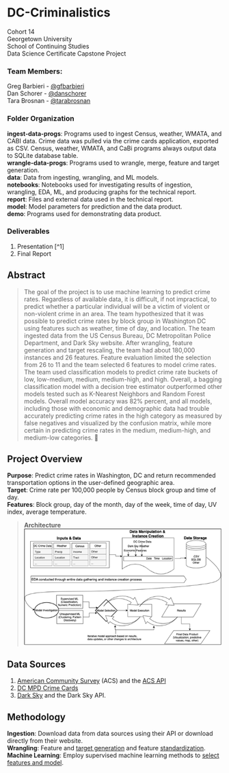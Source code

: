 # DC-Criminalistics
Cohort 14  
Georgetown University  
School of Continuing Studies  
Data Science Certificate Capstone Project  

### Team Members:
Greg Barbieri - [@gfbarbieri](https://github.com/gfbarbieri)  
Dan Schorer - [@danschorer](https://github.com/danschorer)  
Tara Brosnan - [@tarabrosnan](https://github.com/tarabrosnan)  

### Folder Organization
**ingest-data-progs**: Programs used to ingest Census, weather, WMATA, and CABI data. Crime data was pulled via the crime cards application, exported as CSV. Census, weather, WMATA, and CaBi programs always output data to SQLite database table.  
**wrangle-data-progs**: Programs used to wrangle, merge, feature and target generation.  
**data**: Data from ingesting, wrangling, and ML models.  
**notebooks**: Notebooks used for investigating results of ingestion, wrangling, EDA, ML, and producing graphs for the technical report.  
**report**: Files and external data used in the technical report.  
**model**: Model parameters for prediction and the data product.  
**demo**: Programs used for demonstrating data product.  

### Deliverables
1. Presentation [^1]
2. Final Report

## Abstract
>The goal of the project is to use machine learning to predict crime rates. Regardless of available data, it is difficult, if not impractical, to predict whether a particular individual will be a victim of violent or non-violent crime in an area. The team hypothesized that it was possible to predict crime rates by block group in Washington DC using features such as weather, time of day, and location. The team ingested data from the US Census Bureau, DC Metropolitan Police Department, and Dark Sky website. After wrangling, feature generation and target rescaling, the team had about 180,000 instances and 26 features. Feature evaluation limited the selection from 26 to 11 and the team selected 6 features to model crime rates. The team used classification models to predict crime rate buckets of low, low-medium, medium, medium-high, and high. Overall, a bagging classification model with a decision tree estimator outperformed other models tested such as K-Nearest Neighbors and Random Forest models. Overall model accuracy was 82% percent, and all models, including those with economic and demographic data had trouble accurately predicting crime rates in the high category as measured by false negatives and visualized by the confusion matrix, while more certain in predicting crime rates in the medium, medium-high, and medium-low categories.

## Project Overview
**Purpose**: Predict crime rates in Washington, DC and return recommended transportation options in the user-defined geographic area.  
**Target**: Crime rate per 100,000 people by Census block group and time of day.  
**Features**: Block group, day of the month, day of the week, time of day, UV index, average temperature.  

> **Architecture**  
> ![Architecture Logo](report/architecture.png)  

## Data Sources
1. [American Community Survey](https://www.census.gov/programs-surveys/acs) (ACS) and the [ACS API](https://www.census.gov/data/developers/data-sets/acs-5year.html)
2. [DC MPD Crime Cards](https://dcatlas.dcgis.dc.gov/crimecards/)
3. [Dark Sky](https://darksky.net) and the Dark Sky API.

## Methodology
**Ingestion**: Download data from data sources using their API or download directly from their website.  
**Wrangling**: Feature and [target generation](https://github.com/georgetown-analytics/DC-Criminalistics/blob/master/notebooks/Wrangle_Target_Rescaling.ipynb) and feature [standardization](https://github.com/georgetown-analytics/DC-Criminalistics/blob/master/notebooks/Model_Feature_Standardization.ipynb).  
**Machine Learning**: Employ supervised machine learning methods to [select features and model](https://github.com/georgetown-analytics/DC-Criminalistics/blob/master/notebooks/Model_Feature_Selection_Modelling.ipynb).  
